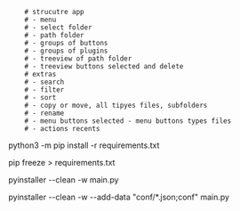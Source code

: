         # strucutre app
        # - menu
        # - select folder
        # - path folder
        # - groups of buttons
        # - groups of plugins
        # - treeview of path folder
        # - treeview buttons selected and delete
        # extras
        # - search
        # - filter
        # - sort
        # - copy or move, all tipyes files, subfolders
        # - rename
        # - menu buttons selected - menu buttons types files
        # - actions recents

python3 -m pip install -r requirements.txt

pip freeze > requirements.txt

pyinstaller --clean -w main.py

pyinstaller --clean -w --add-data "conf/*.json;conf" main.py